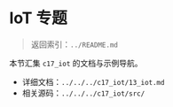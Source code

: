 # IoT 专题

> 返回索引：`../README.md`

本节汇集 `c17_iot` 的文档与示例导航。

- 详细文档：`../../../c17_iot/13_iot.md`
- 相关源码：`../../../c17_iot/src/`
